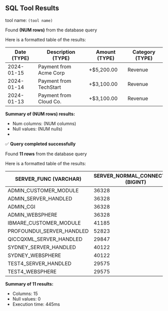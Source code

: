 ## SQL Tool Results

tool name: `(tool name)`

Found **(NUM rows)** from the database query

Here is a formatted table of the results:

| Date (TYPE) | Description (TYPE)     | Amount (TYPE) | Category (TYPE) |
| ----------- | ---------------------- | ------------- | --------------- |
| 2024-01-15  | Payment from Acme Corp | +$5,200.00    | Revenue         |
| 2024-01-14  | Payment from TechStart | +$3,100.00    | Revenue         |
| 2024-01-13  | Payment from Cloud Co. | +$3,100.00    | Revenue         |

**Summary of (NUM rows) results:**

- Num columns: (NUM columns)
- Null values: (NUM nulls)
-

✅ **Query completed successfully**

Found **11 rows** from the database query

Here is a formatted table of the results:

| SERVER_FUNC (VARCHAR)     | SERVER_NORMAL_CONNECTIONS (BIGINT) | SERVER_SSL_CONNECTIONS (BIGINT) | SERVER_ACTIVE_THREADS (INTEGER) | SERVER_IDLE_THREADS (INTEGER) | SERVER_TOTAL_REQUESTS (BIGINT) | SERVER_TOTAL_REQUESTS_REJECTED (BIGINT) | SERVER_TOTAL_RESPONSES (BIGINT) | REQUESTS (BIGINT) | RESPONSES (BIGINT) | NONCACHE_RESPONSES (BIGINT) | BYTES_RECEIVED (BIGINT) | BYTES_SENT (BIGINT) | NONCACHE_PROCESSING_TIME (DECIMAL) | CACHE_PROCESSING_TIME (DECIMAL) |
| ------------------------- | ---------------------------------- | ------------------------------- | ------------------------------- | ----------------------------- | ------------------------------ | --------------------------------------- | ------------------------------- | ----------------- | ------------------ | --------------------------- | ----------------------- | ------------------- | ---------------------------------- | ------------------------------- |
| ADMIN_CUSTOMER_MODULE     | 36328                              | 0                               | 0                               | 5                             | 34895                          | 32910                                   | 1989                            | 16                | 16                 | 16                          | 5808                    | 22272               | 0.029                              | 0                               |
| ADMIN_SERVER_HANDLED      | 36328                              | 0                               | 0                               | 5                             | 34895                          | 32910                                   | 1989                            | 198               | 198                | 198                         | 119458                  | 590222              | 0.1                                | 0                               |
| ADMIN_CGI                 | 36328                              | 0                               | 0                               | 5                             | 34895                          | 32910                                   | 1989                            | 28                | 28                 | 28                          | 23112                   | 16856               | 0.577                              | 0                               |
| ADMIN_WEBSPHERE           | 36328                              | 0                               | 0                               | 5                             | 34895                          | 32910                                   | 1989                            | 1747              | 1747               | 0                           | 1740928                 | 51544608            | 0                                  | 508.215                         |
| IBMARE_CUSTOMER_MODULE    | 41185                              | 0                               | 0                               | 40                            | 40359                          | 39528                                   | 833                             | 833               | 833                | 833                         | 627572                  | 103568146           | 28.473                             | 0                               |
| PROFOUNDUI_SERVER_HANDLED | 52823                              | 0                               | 0                               | 40                            | 56975                          | 311                                     | 56684                           | 56684             | 56684              | 56684                       | 16478134                | 340349199           | 90.248                             | 0                               |
| QICCQXML_SERVER_HANDLED   | 29847                              | 0                               | 0                               | 40                            | 38969                          | 686                                     | 38284                           | 38284             | 38284              | 38284                       | 12989224                | 306215430           | 0.373                              | 0                               |
| SYDNEY_SERVER_HANDLED     | 40122                              | 0                               | 0                               | 40                            | 39676                          | 291                                     | 39386                           | 39359             | 39359              | 39359                       | 14250364                | 28466890            | 0.341                              | 0                               |
| SYDNEY_WEBSPHERE          | 40122                              | 0                               | 0                               | 40                            | 39676                          | 291                                     | 39386                           | 27                | 27                 | 0                           | 13692                   | 76377               | 0                                  | 49.462                          |
| TEST4_SERVER_HANDLED      | 29575                              | 0                               | 0                               | 40                            | 38634                          | 290                                     | 38344                           | 38329             | 38329              | 38329                       | 13113567                | 295614766           | 0.336                              | 0                               |
| TEST4_WEBSPHERE           | 29575                              | 0                               | 0                               | 40                            | 38634                          | 290                                     | 38344                           | 15                | 15                 | 0                           | 4865                    | 15345               | 0                                  | 0.003                           |

**Summary of 11 results:**

- Columns: 15
- Null values: 0
- Execution time: 445ms
